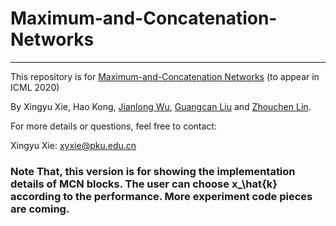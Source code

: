 # Maximum-and-Concatenation-Networks

***********************************************************************************************************

This repository is for [Maximum-and-Concatenation Networks](https://arxiv.org/abs/2007.04630) (to appear in ICML 2020)

By Xingyu Xie, Hao Kong, [Jianlong Wu](https://jlwu1992.github.io), [Guangcan Liu](https://scholar.google.com/citations?user=JIfH-5IAAAAJ) and [Zhouchen Lin](https://zhouchenlin.github.io/).


For more details or questions, feel free to contact: 

Xingyu Xie: xyxie@pku.edu.cn

### Note That, this version is for showing the implementation details of MCN blocks. The user can choose x_\hat{k} according to the performance. More experiment code pieces are coming.

